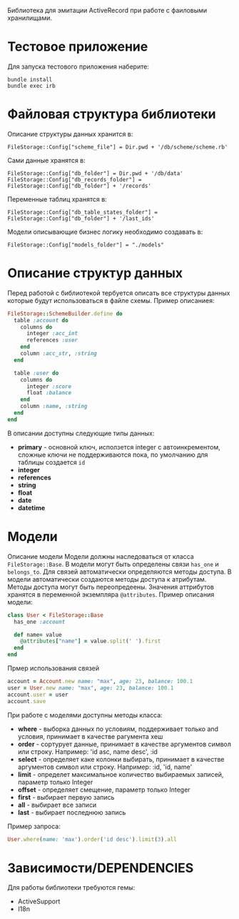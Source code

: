

Библиотека для эмитации ActiveRecord при работе с фаиловыми хранилищами.

Тестовое приложение
======
Для запуска тестового приложения наберите:
```
bundle install
bundle exec irb
```
Файловая структура библиотеки
======

Описание структуры данных хранится в:
```
FileStorage::Config["scheme_file"] = Dir.pwd + '/db/scheme/scheme.rb'
```
Сами данные хранятся в:
```
FileStorage::Config["db_folder"] = Dir.pwd + '/db/data'
FileStorage::Config["db_records_folder"] = FileStorage::Config["db_folder"] + '/records'
```
Переменные таблиц хранятся в:
```
FileStorage::Config["db_table_states_folder"] = FileStorage::Config["db_folder"] + '/last_ids'
```
Модели описывающие бизнес логику необходимо создавать в:
```
FileStorage::Config["models_folder"] = "./models"
```

Описание структур данных
======
Перед работой с библиотекой тербуется описать все структуры данных которые будут использоваться в файле схемы. Пример описаниея:
```ruby
FileStorage::SchemeBuilder.define do
  table :account do
    columns do
      integer :acc_int
      references :user
    end
    column :acc_str, :string
  end

  table :user do
    columns do
      integer :score
      float :balance
    end
    column :name, :string
  end
end
```

В описании доступны следующие типы данных:
* **primary** - основной ключ, исползется integer с автоинкрементом, сложные ключи не поддерживаются пока, по умолчанию для таблицы создается `id`
* **integer**
* **references**
* **string**
* **float**
* **date**
* **datetime**

Модели
======

Описание модели
Модели должны наследоваться от класса `FileStorage::Base`.
В модели могут быть определены связи `has_one` и `belongs_to`. Для связей автоматически определяются методы доступа.
В модели автоматически создаются методы доступа к атрибутам. Методы доступа могут быть переопредеены.
Значения аттрибутов хранятся в переменной экземпляра `@attributes`.
Пример описания модели:
```ruby
class User < FileStorage::Base
  has_one :account

  def name= value
    @attributes["name"] = value.split(' ').first
  end
end
```

Прмер использования связей
```ruby
account = Account.new name: "max", age: 23, balance: 100.1
user = User.new name: "max", age: 23, balance: 100.1
account.user = user
account.save
```


При работе с моделями доступны методы класса:
* **where** - выборка данных по условиям, поддерживает только and условия, принимает в качестве рагумента хеш
* **order** - сортурует данные, принимает в качестве аргументов символ или строку. Например: 'id asc, name desc', :id
* **select** - определяет каке колонки выбирать, принимает в качестве аргументов символ или строку. Например: :id, 'id, name'
* **limit** - определет максимальное количество выбираемых записей, параметр только Integer
* **offset** - определяет смещение, параметр только Integer
* **first** - выбирает первую запись
* **all** - выбирает все записи
* **last** - выбирает последнюю запись

Пример запроса:
```ruby
User.where(name: 'max').order('id desc').limit(3).all
```

Зависимости/DEPENDENCIES
======

Для работы библиотеки требуются гемы:
* ActiveSupport
* I18n
